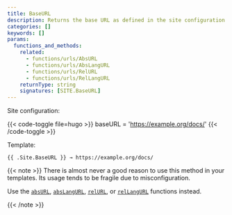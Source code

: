 ```yaml
---
title: BaseURL
description: Returns the base URL as defined in the site configuration.
categories: []
keywords: []
params:
  functions_and_methods:
    related:
      - functions/urls/AbsURL
      - functions/urls/AbsLangURL
      - functions/urls/RelURL
      - functions/urls/RelLangURL
    returnType: string
    signatures: [SITE.BaseURL]
---
```


Site configuration:

{{< code-toggle file=hugo >}}
baseURL = 'https://example.org/docs/'
{{< /code-toggle >}}

Template:

```go-html-template
{{ .Site.BaseURL }} → https://example.org/docs/
```

{{< note >}}
There is almost never a good reason to use this method in your templates. Its usage tends to be fragile due to misconfiguration.

Use the [`absURL`], [`absLangURL`], [`relURL`], or [`relLangURL`] functions instead.

[`absURL`]: /functions/urls/absURL/
[`absLangURL`]: /functions/urls/absLangURL/
[`relURL`]: /functions/urls/relURL/
[`relLangURL`]: /functions/urls/relLangURL/
{{< /note >}}
